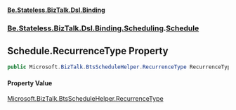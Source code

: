 #### [Be.Stateless.BizTalk.Dsl.Binding](README.md 'README')
### [Be.Stateless.BizTalk.Dsl.Binding.Scheduling](Be.Stateless.BizTalk.Dsl.Binding.Scheduling.md 'Be.Stateless.BizTalk.Dsl.Binding.Scheduling').[Schedule](Schedule.md 'Be.Stateless.BizTalk.Dsl.Binding.Scheduling.Schedule')

## Schedule.RecurrenceType Property

```csharp
public Microsoft.BizTalk.BtsScheduleHelper.RecurrenceType RecurrenceType { get; }
```

#### Property Value
[Microsoft.BizTalk.BtsScheduleHelper.RecurrenceType](https://docs.microsoft.com/en-us/dotnet/api/Microsoft.BizTalk.BtsScheduleHelper.RecurrenceType 'Microsoft.BizTalk.BtsScheduleHelper.RecurrenceType')